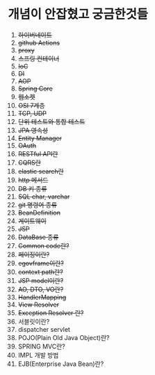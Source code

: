 # 개념이 안잡혔고 궁금한것들

1. ~~하이버네이트~~
2. ~~github Actions~~
3. ~~proxy~~
4. ~~스프링 컨테이너~~
5. ~~IoC~~
6. ~~DI~~
7. ~~AOP~~
8. ~~Spring Core~~
9. ~~웹소켓~~
10. ~~OSI 7계층~~
11. ~~TCP, UDP~~
12. ~~단위 테스트와 통합 테스트~~
13. ~~JPA 영속성~~
14. ~~Entity Manager~~
15. ~~OAuth~~
16. ~~RESTful API란~~
17. ~~CQRS란~~
18. ~~elastic search란~~
19. ~~http 메서드~~
20. ~~DB 키 종류~~
21. ~~SQL char, varchar~~
22. ~~git 명령어 종류~~
22. ~~BeanDefinition~~
23. ~~게이트웨이~~
24. ~~JSP~~
25. ~~DataBase 종류~~
26. ~~Common code란?~~
27. ~~페이징이란?~~
28. ~~egovframe이란?~~
29. ~~context path란?~~
30. ~~JSP model이란?~~
31. ~~AO, DTO, VO란?~~
32. ~~HandlerMapping~~
33. ~~View Resolver~~
34. ~~Exception Resolver 란?~~
33. 서블릿이란?
34. dispatcher servlet
35. POJO(Plain Old Java Object)란?
36. SPRING MVC란?
37. IMPL 개발 방법
38. EJB(Enterprise Java Bean)란?
